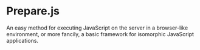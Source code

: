 Prepare.js
==========

An easy method for executing JavaScript on the server in a browser-like
environment, or more fancily, a basic framework for isomorphic JavaScript
applications.
